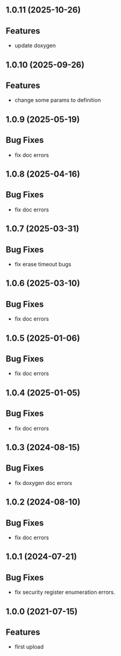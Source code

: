 ## 1.0.11 (2025-10-26)

## Features

- update doxygen

## 1.0.10 (2025-09-26)

## Features

- change some params to definition

## 1.0.9 (2025-05-19)

## Bug Fixes

- fix doc errors

## 1.0.8 (2025-04-16)

## Bug Fixes

- fix doc errors

## 1.0.7 (2025-03-31)

## Bug Fixes

- fix erase timeout bugs

## 1.0.6 (2025-03-10)

## Bug Fixes

- fix doc errors

## 1.0.5 (2025-01-06)

## Bug Fixes

- fix doc errors

## 1.0.4 (2025-01-05)

## Bug Fixes

- fix doc errors

## 1.0.3 (2024-08-15)

## Bug Fixes

- fix doxygen doc errors

## 1.0.2 (2024-08-10)

## Bug Fixes

- fix doc errors

## 1.0.1 (2024-07-21)

## Bug Fixes

- fix security register enumeration errors.

## 1.0.0 (2021-07-15)

## Features

- first upload


